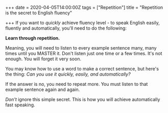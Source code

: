 +++
date = 2020-04-05T14:00:00Z
tags = ["Repetition"]
title = "Repetition is the secret to English fluency"

+++
If you want to _quickly_ achieve fluency level - to speak English easily, fluently and automatically, you'll need to do the following:

**Learn through repetition.**

Meaning, you will need to listen to every example sentence many, many times until you MASTER it. Don't listen just one time or a few times. It's not enough. You will forget it very soon.

You may know how to use a word to make a correct sentence, but here's the thing: _Can you use it quickly, easily, and automatically?_

If the answer is no, you need to repeat more. You must listen to that example sentence again and again.

_Don't_ ignore this simple secret. This is how you will achieve automatically fast speaking.